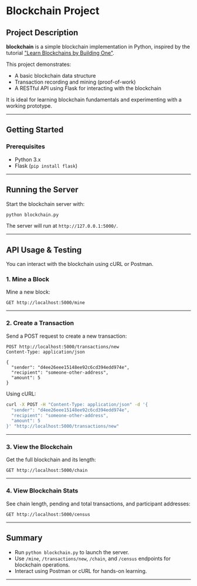 # Blockchain Project

## Project Description

**blockchain** is a simple blockchain implementation in Python, inspired by the tutorial ["Learn Blockchains by Building One"](https://hackernoon.com/learn-blockchains-by-building-one-117428612f46).

This project demonstrates:
- A basic blockchain data structure
- Transaction recording and mining (proof-of-work)
- A RESTful API using Flask for interacting with the blockchain

It is ideal for learning blockchain fundamentals and experimenting with a working prototype.

---

## Getting Started

### Prerequisites

- Python 3.x
- Flask (`pip install flask`)

---

## Running the Server

Start the blockchain server with:

```sh
python blockchain.py
```

The server will run at `http://127.0.0.1:5000/`.

---

## API Usage & Testing

You can interact with the blockchain using cURL or Postman.

### 1. Mine a Block

Mine a new block:

```
GET http://localhost:5000/mine
```

---

### 2. Create a Transaction

Send a POST request to create a new transaction:

```
POST http://localhost:5000/transactions/new
Content-Type: application/json

{
  "sender": "d4ee26eee15148ee92c6cd394edd974e",
  "recipient": "someone-other-address",
  "amount": 5
}
```

Using cURL:

```sh
curl -X POST -H "Content-Type: application/json" -d '{
  "sender": "d4ee26eee15148ee92c6cd394edd974e",
  "recipient": "someone-other-address",
  "amount": 5
}' "http://localhost:5000/transactions/new"
```

---

### 3. View the Blockchain

Get the full blockchain and its length:

```
GET http://localhost:5000/chain
```

---

### 4. View Blockchain Stats

See chain length, pending and total transactions, and participant addresses:

```
GET http://localhost:5000/census
```

---

## Summary

- Run `python blockchain.py` to launch the server.
- Use `/mine`, `/transactions/new`, `/chain`, and `/census` endpoints for blockchain operations.
- Interact using Postman or cURL for hands-on learning.

---
